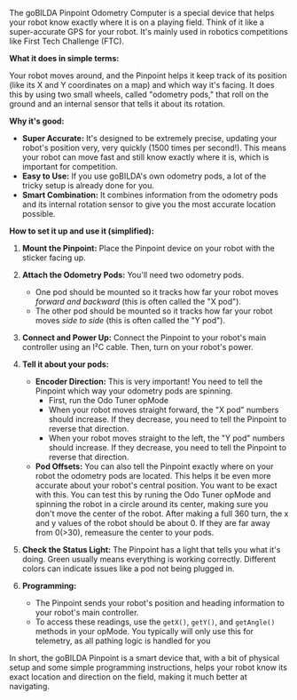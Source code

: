 The goBILDA Pinpoint Odometry Computer is a special device that helps your robot know exactly where it is on a playing field. Think of it like a super-accurate GPS for your robot. It's mainly used in robotics competitions like First Tech Challenge (FTC).

**What it does in simple terms:**

Your robot moves around, and the Pinpoint helps it keep track of its position (like its X and Y coordinates on a map) and which way it's facing. It does this by using two small wheels, called "odometry pods," that roll on the ground and an internal sensor that tells it about its rotation.

**Why it's good:**

*   **Super Accurate:** It's designed to be extremely precise, updating your robot's position very, very quickly (1500 times per second!). This means your robot can move fast and still know exactly where it is, which is important for competition.
*   **Easy to Use:** If you use goBILDA's own odometry pods, a lot of the tricky setup is already done for you.
*   **Smart Combination:** It combines information from the odometry pods and its internal rotation sensor to give you the most accurate location possible.

**How to set it up and use it (simplified):**

1.  **Mount the Pinpoint:** Place the Pinpoint device on your robot with the sticker facing up.
2.  **Attach the Odometry Pods:** You'll need two odometry pods.
    *   One pod should be mounted so it tracks how far your robot moves *forward and backward* (this is often called the "X pod").
    *   The other pod should be mounted so it tracks how far your robot moves *side to side* (this is often called the "Y pod").
3.  **Connect and Power Up:** Connect the Pinpoint to your robot's main controller using an I²C cable. Then, turn on your robot's power.
4.  **Tell it about your pods:**
    *   **Encoder Direction:** This is very important! You need to tell the Pinpoint which way your odometry pods are spinning.
        *   First, run the Odo Tuner opMode
        *   When your robot moves straight forward, the "X pod" numbers should increase. If they decrease, you need to tell the Pinpoint to reverse that direction.
        *   When your robot moves straight to the left, the "Y pod" numbers should increase. If they decrease, you need to tell the Pinpoint to reverse that direction.
    *   **Pod Offsets:** You can also tell the Pinpoint exactly where on your robot the odometry pods are located. This helps it be even more accurate about your robot's central position.
        You want to be exact with this. You can test this by runing the Odo Tuner opMode and spinning the robot in a circle around its center, making sure you don't move the center of the robot. After making a full 360 turn, the x and y values of the robot should be about 0. If they are far away from 0(>30), remeasure the center to your pods.
      
5.  **Check the Status Light:** The Pinpoint has a light that tells you what it's doing. Green usually means everything is working correctly. Different colors can indicate issues like a pod not being plugged in.
6.  **Programming:**
    *   The Pinpoint sends your robot's position and heading information to your robot's main controller.
    *  To access these readings, use the `getX()`, `getY()`, and `getAngle()` methods in your opMode. You typically will only use this for telemetry, as all pathing logic is handled for you
  

In short, the goBILDA Pinpoint is a smart device that, with a bit of physical setup and some simple programming instructions, helps your robot know its exact location and direction on the field, making it much better at navigating.
